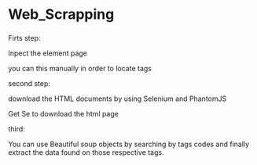 # Web_Scrapping

### 

Firts step:

Inpect the element page

you can this manually in order to locate tags

second step:

download the HTML documents by using Selenium and 
PhantomJS


Get Se to download the html page

third:

You can use Beautiful soup objects by searching by tags codes and finally extract the data found on those respective tags. 


 
